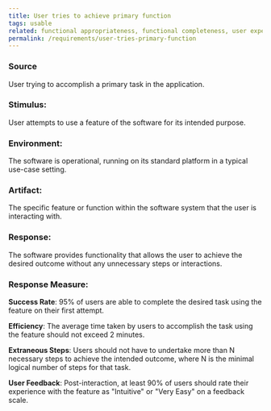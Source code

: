 ```yaml
---
title: User tries to achieve primary function
tags: usable
related: functional appropriateness, functional completeness, user experience, appropriateness recognizability, interaction capability
permalink: /requirements/user-tries-primary-function
---
```


<div class="quality-requirement" markdown="1">

### Source 
User trying to accomplish a primary task in the application.

### Stimulus: 
User attempts to use a feature of the software for its intended purpose.

### Environment: 
The software is operational, running on its standard platform in a typical use-case setting.

### Artifact: 
The specific feature or function within the software system that the user is interacting with.

### Response: 
The software provides functionality that allows the user to achieve the desired outcome without any unnecessary steps or interactions.

### Response Measure:

**Success Rate**: 95% of users are able to complete the desired task using the feature on their first attempt.

**Efficiency**: The average time taken by users to accomplish the task using the feature should not exceed 2 minutes.

**Extraneous Steps**: Users should not have to undertake more than N necessary steps to achieve the intended outcome, where N is the minimal logical number of steps for that task.

**User Feedback**: Post-interaction, at least 90% of users should rate their experience with the feature as "Intuitive" or "Very Easy" on a feedback scale.

</div><br>




